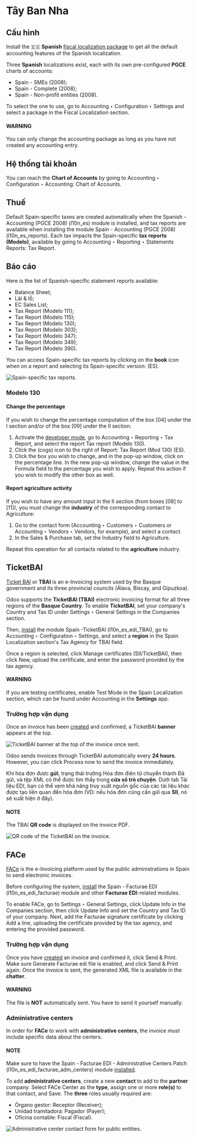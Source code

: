 # Tây Ban Nha

## Cấu hình

Install the 🇪🇸 **Spanish** [fiscal localization package](applications/finance/fiscal_localizations.md) to get all
the default accounting features of the Spanish localization.

Three **Spanish** localizations exist, each with its own pre-configured **PGCE** charts of accounts:

- Spain - SMEs (2008);
- Spain - Complete (2008);
- Spain - Non-profit entities (2008).

To select the one to use, go to Accounting ‣ Configuration ‣ Settings and
select a package in the Fiscal Localization section.

#### WARNING
You can only change the accounting package as long as you have not created any accounting entry.

## Hệ thống tài khoản

You can reach the **Chart of Accounts** by going to Accounting ‣ Configuration ‣
Accounting: Chart of Accounts.

## Thuế

Default Spain-specific taxes are created automatically when the
Spanish - Accounting (PGCE 2008) (l10n_es) module is installed, and tax reports are
available when installing the module Spain - Accounting (PGCE 2008) (l10n_es_reports).
Each tax impacts the Spain-specific **tax reports (Modelo)**, available by going to
Accounting ‣ Reporting ‣ Statements Reports: Tax Report.

## Báo cáo

Here is the list of Spanish-specific statement reports available:

- Balance Sheet;
- Lãi & lỗ;
- EC Sales List;
- Tax Report (Modelo 111);
- Tax Report (Modelo 115);
- Tax Report (Modelo 130);
- Tax Report (Modelo 303);
- Tax Report (Modelo 347);
- Tax Report (Modelo 349);
- Tax Report (Modelo 390).

You can access Spain-specific tax reports by clicking on the **book** icon when on a report and
selecting its Spain-specific version: (ES).

![Spain-specific tax reports.](../../../.gitbook/assets/modelo-reports.png)

### Modelo 130

#### Change the percentage

If you wish to change the percentage computation of the box [04] under the I
section and/or of the box [09] under the II section:

1. Activate the [developer mode](applications/general/developer_mode.md#developer-mode), go to Accounting ‣
   Reporting ‣ Tax Report, and select the report Tax report (Modelo 130).
2. Click the <i class="fa fa-cogs"></i> (cogs) icon to the right of Report: Tax Report
   (Mod 130) (ES).
3. Click the box you wish to change, and in the pop-up window, click on the percentage
   line. In the new pop-up window, change the value in the Formula field to the
   percentage you wish to apply.
   Repeat this action if you wish to modify the other box as well.

#### Report agriculture activity

If you wish to have any amount input in the II section (from boxes [08] to
[11]), you must change the **industry** of the corresponding contact to
Agriculture:

1. Go to the contact form (Accounting ‣ Customers ‣ Customers
   or Accounting ‣ Vendors ‣ Vendors, for example), and select a contact.
2. In the Sales & Purchase tab, set the Industry field to
   Agriculture.

Repeat this operation for all contacts related to the **agriculture** industry.

## TicketBAI

[Ticket BAI](https://www.gipuzkoa.eus/es/web/ogasuna/ticketbai) or **TBAI** is an e-Invoicing
system used by the Basque government and its three provincial councils (Álava, Biscay, and
Gipuzkoa).

Odoo supports the **TicketBAI (TBAI)** electronic invoicing format for all three regions of the
**Basque Country**. To enable **TicketBAI**, set your company's Country and
Tax ID under Settings ‣ General Settings in the Companies
section.

Then, [install](applications/general/apps_modules.md#general-install) the module Spain -TicketBAI (l10n_es_edi_TBAI),
go to Accounting ‣ Configuration ‣ Settings, and select a **region** in the
Spain Localization section's Tax Agency for TBAI field.

Once a region is selected, click Manage certificates (SII/TicketBAI), then click
New, upload the certificate, and enter the password provided by the tax agency.

#### WARNING
If you are testing certificates, enable Test Mode in the
Spain Localization section, which can be found under Accounting in
the **Settings** app.

### Trường hợp vận dụng

Once an invoice has been [created](applications/finance/accounting/customer_invoices.md) and confirmed,
a TicketBAI **banner** appears at the top.

![TicketBAI banner at the top of the invoice once sent.](../../../.gitbook/assets/ticketbai-invoice.png)

Odoo sends invoices through TicketBAI automatically every **24 hours**. However, you can click
Process now to send the invoice immediately.

Khi hóa đơn được **gửi**, trạng thái trường Hóa đơn điện tử chuyển thành Đã gửi, và tệp XML có thể được tìm thấy trong **cửa sổ trò chuyện**. Dưới tab Tài liệu EDI, bạn có thể xem khả năng truy xuất nguồn gốc của các tài liệu khác được tạo liên quan đến hóa đơn (VD: nếu hóa đơn cũng cần gửi qua **SII**, nó sẽ xuất hiện ở đây).

#### NOTE
The TBAI **QR code** is displayed on the invoice PDF.

![QR code of the TicketBAI on the invoice.](../../../.gitbook/assets/qr-code.png)

## FACe

[FACe](https://face.gob.es/en) is the e-Invoicing platform used by the public administrations in
Spain to send electronic invoices.

Before configuring the  system,
[install](applications/general/apps_modules.md#general-install) the Spain - Facturae EDI (l10n_es_edi_facturae) module
and other **Facturae EDI**-related modules.

To enable FACe, go to Settings ‣ General Settings, click
Update Info in the Companies section, then click Update Info and
set the Country and Tax ID of your company. Next, add the
Facturae signature certificate by clicking Add a line, uploading the
certificate provided by the tax agency, and entering the provided password.

### Trường hợp vận dụng

Once you have [created](applications/finance/accounting/customer_invoices.md) an invoice and confirmed
it, click Send & Print. Make sure Generate Facturae edi file is enabled, and
click Send & Print again. Once the invoice is sent, the generated XML file is available
in the **chatter**.

#### WARNING
The file is **NOT** automatically sent. You have to send it yourself manually.

### Administrative centers

In order for **FACe** to work with **administrative centers**, the invoice *must* include specific
data about the centers.

#### NOTE
Make sure to have the Spain - Facturae EDI - Administrative Centers Patch
(l10n_es_edi_facturae_adm_centers) module [installed](applications/general/apps_modules.md#general-install).

To add **administrative centers**, create a new **contact** to add to the **partner** company.
Select FACe Center as the **type**, assign one or more **role(s)** to that contact, and
Save. The **three** roles usually required are:

- Órgano gestor: Receptor (Receiver);
- Unidad tramitadora: Pagador (Payer);
- Oficina contable: Fiscal (Fiscal).

![Administrative center contact form for public entities.](../../../.gitbook/assets/administrative-center.png)
